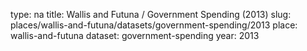 type: na
title: Wallis and Futuna / Government Spending (2013)
slug: places/wallis-and-futuna/datasets/government-spending/2013
place: wallis-and-futuna
dataset: government-spending
year: 2013
